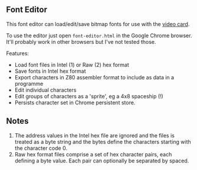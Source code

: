 ## Font Editor

This font editor can load/edit/save bitmap fonts for use with the [video card](https://oshwlab.com/peterw8102/8bit-video-card).

To use the editor just open `font-editor.html` in the Google Chrome browser. It'll probably work in other browsers but I've not tested those.

Features:

+ Load font files in Intel (1) or Raw (2) hex format
+ Save fonts in Intel hex format
+ Export characters in Z80 assembler format to include as data in a programme
+ Edit individual characters
+ Edit groups of characters as a 'sprite', eg a 4x8 spaceship (!)
+ Persists character set in Chrome persistent store.

## Notes

1. The address values in the Intel hex file are ignored and the files is treated as a byte string and the bytes define the characters starting with the character code 0.
2. Raw hex format files comprise a set of hex character pairs, each defining a byte value. Each pair can optionally be separated by spaced.
